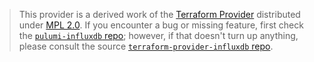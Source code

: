 > This provider is a derived work of the [Terraform Provider](https://github.com/komminarlabs/terraform-provider-influxdb)
> distributed under [MPL 2.0](https://www.mozilla.org/en-US/MPL/2.0/). If you encounter a bug or missing feature,
> first check the [`pulumi-influxdb` repo](https://github.com/komminarlabs/pulumi-influxdb/issues); however, if that doesn't turn up anything,
> please consult the source [`terraform-provider-influxdb` repo](https://github.com/komminarlabs/terraform-provider-influxdb/issues).